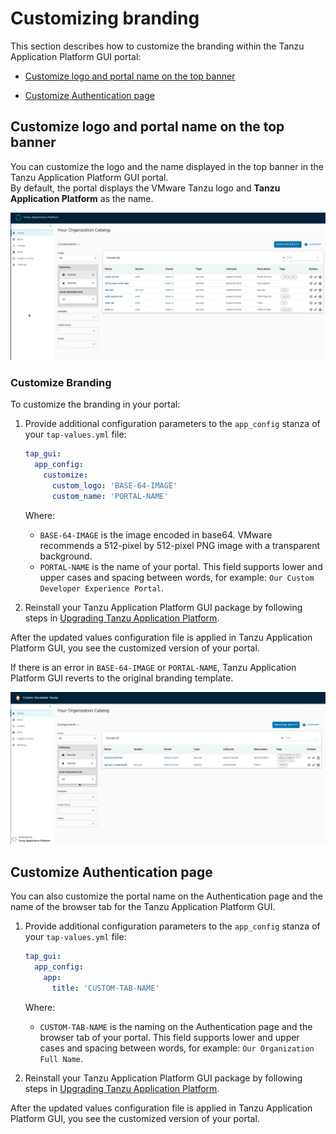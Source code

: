 # Customizing branding

This section describes how to customize the branding within the Tanzu Application Platform GUI portal:

* [Customize logo and portal name on the top banner](#-customize-logo-and-portal-name-on-the-top-banner)

* [Customize Authentication page](#-customize-authentication-page)


## <a id="customize-logo-name"></a> Customize logo and portal name on the top banner

You can customize the logo and the name displayed in the top banner in the
Tanzu Application Platform GUI portal.  
By default, the portal displays the VMware Tanzu logo and **Tanzu Application Platform** as the name.

![Screenshot displaying the default VMware Tanzu branding within the Tanzu Application Platform GUI portal](../images/standard-branding.png)


### <a id="brand-customizing"></a> Customize Branding

To customize the branding in your portal:

1. Provide additional configuration parameters to the `app_config` stanza of your `tap-values.yml` file:

    ```yaml
    tap_gui:
      app_config:
        customize:
          custom_logo: 'BASE-64-IMAGE'
          custom_name: 'PORTAL-NAME'
    ```

    Where:

    - `BASE-64-IMAGE` is the image encoded in base64. VMware recommends a 512-pixel by 512-pixel PNG image with a transparent background.
    - `PORTAL-NAME` is the name of your portal. This field supports lower and upper cases and spacing between words, for example: `Our Custom Developer Experience Portal`.

1. Reinstall your Tanzu Application Platform GUI package by following steps in
[Upgrading Tanzu Application Platform](../../upgrading.html).

After the updated values configuration file is applied in Tanzu Application Platform GUI,
you see the customized version of your portal.

If there is an error in `BASE-64-IMAGE` or `PORTAL-NAME`, Tanzu Application Platform GUI reverts to
the original branding template.

![Screenshot displaying the custom branding within the Tanzu Application Platform GUI portal](../images/customized-branding.png)


## <a id="customize-auth-page"></a> Customize Authentication page

You can also customize the portal name on the Authentication page and the name of the browser tab for the Tanzu Application Platform GUI.

1. Provide additional configuration parameters to the `app_config` stanza of your `tap-values.yml` file:

    ```yaml
    tap_gui:
      app_config:
        app:
          title: 'CUSTOM-TAB-NAME'
    ```

    Where:

    - `CUSTOM-TAB-NAME` is the naming on the Authentication page and the browser tab of your portal. This field supports lower and upper cases and spacing between words, for example: `Our Organization Full Name`.

2. Reinstall your Tanzu Application Platform GUI package by following steps in
[Upgrading Tanzu Application Platform](../../upgrading.html).

After the updated values configuration file is applied in Tanzu Application Platform GUI,
you see the customized version of your portal.

